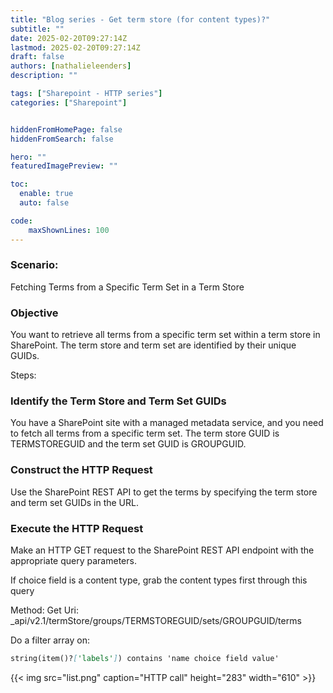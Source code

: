 ```yaml
---
title: "Blog series - Get term store (for content types)?"
subtitle: ""
date: 2025-02-20T09:27:14Z
lastmod: 2025-02-20T09:27:14Z
draft: false
authors: [nathalieleenders]
description: ""

tags: ["Sharepoint - HTTP series"]
categories: ["Sharepoint"]


hiddenFromHomePage: false
hiddenFromSearch: false

hero: ""
featuredImagePreview: ""

toc:
  enable: true
  auto: false

code:
    maxShownLines: 100
---
```

### Scenario: 
Fetching Terms from a Specific Term Set in a Term Store
### Objective
You want to retrieve all terms from a specific term set within a term store in SharePoint. The term store and term set are identified by their unique GUIDs.

Steps:

### Identify the Term Store and Term Set GUIDs
You have a SharePoint site with a managed metadata service, and you need to fetch all terms from a specific term set. The term store GUID is TERMSTOREGUID and the term set GUID is GROUPGUID.

### Construct the HTTP Request
Use the SharePoint REST API to get the terms by specifying the term store and term set GUIDs in the URL.

### Execute the HTTP Request 
Make an HTTP GET request to the SharePoint REST API endpoint with the appropriate query parameters.


If choice field is a content type, grab the content types first through this query



Method: Get
Uri: _api/v2.1/termStore/groups/TERMSTOREGUID/sets/GROUPGUID/terms

Do a filter array on:

```markdown
string(item()?['labels']) contains 'name choice field value'
```

{{< img src="list.png" caption="HTTP call" height="283" width="610" >}}
